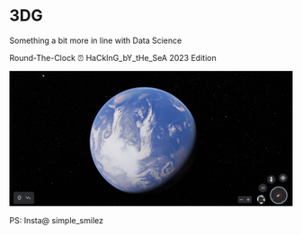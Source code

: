 # 3DG
Something a bit more in line with Data Science

Round-The-Clock ⏰ HaCkInG_bY_tHe_SeA 2023 Edition


![Image Description](img/3d_globe.png)








PS: Insta@ simple_smilez
